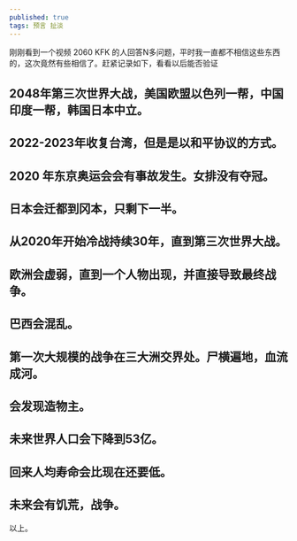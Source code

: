 ```yaml
---
published: true
tags: 预言 扯淡
---
```

刚刚看到一个视频 2060 KFK 的人回答N多问题，平时我一直都不相信这些东西的，这次竟然有些相信了。赶紧记录如下，看看以后能否验证

## 2048年第三次世界大战，美国欧盟以色列一帮，中国印度一帮，韩国日本中立。

## 2022-2023年收复台湾，但是是以和平协议的方式。

## 2020 年东京奥运会会有事故发生。女排没有夺冠。

## 日本会迁都到冈本，只剩下一半。

## 从2020年开始冷战持续30年，直到第三次世界大战。

## 欧洲会虚弱，直到一个人物出现，并直接导致最终战争。

## 巴西会混乱。

## 第一次大规模的战争在三大洲交界处。尸横遍地，血流成河。

## 会发现造物主。

## 未来世界人口会下降到53亿。

## 回来人均寿命会比现在还要低。

## 未来会有饥荒，战争。


以上。
